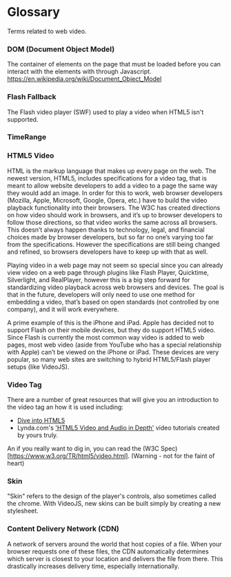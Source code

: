 Glossary
========
Terms related to web video.

### DOM (Document Object Model)
The container of elements on the page that must be loaded before you can interact with the elements with through Javascript.
https://en.wikipedia.org/wiki/Document_Object_Model


### Flash Fallback
The Flash video player (SWF) used to play a video when HTML5 isn't supported.


### TimeRange


### HTML5 Video
HTML is the markup language that makes up every page on the web. The newest version, HTML5, includes specifications for a video tag, that is meant to allow website developers to add a video to a page the same way they would add an image. In order for this to work, web browser developers (Mozilla, Apple, Microsoft, Google, Opera, etc.) have to build the video playback functionality into their browsers. The W3C has created directions on how video should work in browsers, and it’s up to browser developers to follow those directions, so that video works the same across all browsers. This doesn’t always happen thanks to technology, legal, and financial choices made by browser developers, but so far no one’s varying too far from the specifications. However the specifications are still being changed and refined, so browsers developers have to keep up with that as well.

Playing video in a web page may not seem so special since you can already view video on a web page through plugins like Flash Player, Quicktime, Silverlight, and RealPlayer, however this is a big step forward for standardizing video playback across web browsers and devices. The goal is that in the future, developers will only need to use one method for embedding a video, that’s based on open standards (not controlled by one company), and it will work everywhere.

A prime example of this is the iPhone and iPad. Apple has decided not to support Flash on their mobile devices, but they do support HTML5 video. Since Flash is currently the most common way video is added to web pages, most web video (aside from YouTube who has a special relationship with Apple) can’t be viewed on the iPhone or iPad. These devices are very popular, so many web sites are switching to hybrid HTML5/Flash player setups (like VideoJS).


### Video Tag
There are a number of great resources that will give you an introduction to the video tag an how it is used including:

  - [Dive into HTML5](https://diveintohtml5.info/video.html)
  - Lynda.com's ['HTML5 Video and Audio in Depth'](https://www.lynda.com/HTML-5-tutorials/HTML5-Video-and-Audio-in-Depth/80781-2.html) video tutorials created by yours truly.

An if you really want to dig in, you can read the (W3C Spec)[https://www.w3.org/TR/html5/video.html]. (Warning - not for the faint of heart)


### Skin
"Skin" refers to the design of the player's controls, also sometimes called the chrome. With VideoJS, new skins can be built simply by creating a new stylesheet.


### Content Delivery Network (CDN)
A network of servers around the world that host copies of a file. When your browser requests one of these files, the CDN automatically determines which server is closest to your location and delivers the file from there. This drastically increases delivery time, especially internationally.
